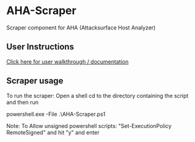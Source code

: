 # AHA-Scraper
Scraper component for AHA (Attacksurface Host Analyzer)

## User Instructions
[Click here for user walkthrough / documentation](https://aha-project.github.io/)

## Scraper usage
To run the scraper:
Open a shell
cd to the directory containing the script and then run

powershell.exe -File .\AHA-Scraper.ps1



Note:
To Allow unsigned powershell scripts:
"Set-ExecutionPolicy RemoteSigned"
and hit "y" and enter
